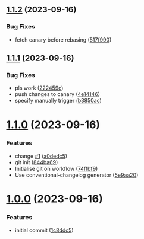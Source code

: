 ## [1.1.2](https://github.com/andreivasilache/github-actions-playground/compare/v1.1.1...v1.1.2) (2023-09-16)


### Bug Fixes

* fetch canary before rebasing ([517f990](https://github.com/andreivasilache/github-actions-playground/commit/517f990e56d4a805c050f844af08279c062340fe))



## [1.1.1](https://github.com/andreivasilache/github-actions-playground/compare/v1.1.0...v1.1.1) (2023-09-16)


### Bug Fixes

* pls work ([222459c](https://github.com/andreivasilache/github-actions-playground/commit/222459cc2e7055483283d826a62d357cbac45084))
* push changes to canary ([4e14146](https://github.com/andreivasilache/github-actions-playground/commit/4e14146541f0c5170fc3b55cba8bfec612f9cc03))
* specify manually trigger ([b3850ac](https://github.com/andreivasilache/github-actions-playground/commit/b3850acb0548862f3cdfc81b3c4879086cf097a0))



# [1.1.0](https://github.com/andreivasilache/github-actions-playground/compare/v1.0.0...v1.1.0) (2023-09-16)


### Features

* change [#1](https://github.com/andreivasilache/github-actions-playground/issues/1) ([a0dedc5](https://github.com/andreivasilache/github-actions-playground/commit/a0dedc5c87f0db926b7c76c2bbff5d3249ec5c1a))
* git init ([844ba69](https://github.com/andreivasilache/github-actions-playground/commit/844ba69636064ed059229bf02a3b90c3948a1cd2))
* Initialise git on workflow ([74ffbf9](https://github.com/andreivasilache/github-actions-playground/commit/74ffbf92909ba5b8b3a666914a36480003b47f59))
* Use conventional-changelog generator ([5e9aa20](https://github.com/andreivasilache/github-actions-playground/commit/5e9aa20720155450f97e601d6dd16e5f03992ec1))



# [1.0.0](https://github.com/andreivasilache/github-actions-playground/compare/1c8ddc57cf064c93deff85f72de457ee38096679...v1.0.0) (2023-09-16)


### Features

* initial commit ([1c8ddc5](https://github.com/andreivasilache/github-actions-playground/commit/1c8ddc57cf064c93deff85f72de457ee38096679))



